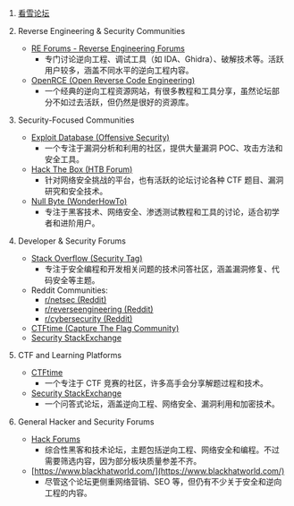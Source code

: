 1. [看雪论坛](https://bbs.kanxue.com/)
2. Reverse Engineering & Security Communities
   - [RE Forums - Reverse Engineering Forums](https://re.csoara.com/)
     - 专门讨论逆向工程、调试工具（如 IDA、Ghidra）、破解技术等。活跃用户较多，涵盖不同水平的逆向工程内容。
   - [OpenRCE (Open Reverse Code Engineering)](http://www.openrce.org/)
     - 一个经典的逆向工程资源网站，有很多教程和工具分享，虽然论坛部分不如过去活跃，但仍然是很好的资源库。
3. Security-Focused Communities
   - [Exploit Database (Offensive Security)](https://www.exploit-db.com/)
     - 一个专注于漏洞分析和利用的社区，提供大量漏洞 POC、攻击方法和安全工具。
   - [Hack The Box (HTB Forum)](https://forum.hackthebox.com/)
     - 针对网络安全挑战的平台，也有活跃的论坛讨论各种 CTF 题目、漏洞研究和安全技术。
   - [Null Byte (WonderHowTo)](https://null-byte.wonderhowto.com/)
     - 专注于黑客技术、网络安全、渗透测试教程和工具的讨论，适合初学者和进阶用户。
4. Developer & Security Forums
   - [Stack Overflow (Security Tag)](https://stackoverflow.com/questions/tagged/security)
     - 专注于安全编程和开发相关问题的技术问答社区，涵盖漏洞修复、代码安全等主题。
   - Reddit Communities:
     - [r/netsec (Reddit)](https://www.reddit.com/r/netsec/)
     - [r/reverseengineering (Reddit)](https://www.reddit.com/r/reverseengineering/)
     - [r/cybersecurity (Reddit)](https://www.reddit.com/r/cybersecurity/)
   - [CTFtime (Capture The Flag Community)](https://ctftime.org/)
   - [Security StackExchange](https://security.stackexchange.com/)

5. CTF and Learning Platforms
   - [CTFtime](https://ctftime.org/)
     - 一个专注于 CTF 竞赛的社区，许多高手会分享解题过程和技术。
   - [Security StackExchange](https://security.stackexchange.com/)
     - 一个问答式论坛，涵盖逆向工程、网络安全、漏洞利用和加密技术。
6. General Hacker and Security Forums
   - [Hack Forums](https://hackforums.net/)
     - 综合性黑客和技术论坛，主题包括逆向工程、网络安全和编程。不过需要筛选内容，因为部分板块质量参差不齐。
   - [https://www.blackhatworld.com/](https://www.blackhatworld.com/)
     - 尽管这个论坛更侧重网络营销、SEO 等，但仍有不少关于安全和逆向工程的内容。

